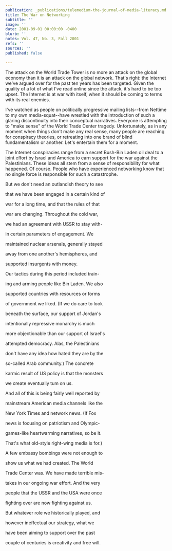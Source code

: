 ```yaml
---
publication: _publications/telemedium-the-journal-of-media-literacy.md
title: The War on Networking
subtitle: ''
image: ''
date: 2001-09-01 00:00:00 -0400
blurb: ''
notes: Vol. 47, No. 3, Fall 2001
refs: ''
sources: ''
published: false

---
```

The attack on the World Trade Tower is no more an attack on the global economy than it is an attack on the global network. That's right: the Internet we've argued over for the past ten years has been targeted. Given the quality of a lot of what I've read online since the attack, it's hard to be too upset. The Internet is at war with itself, when it should be coming to terms with its real enemies.

I've watched as people on politically progressive mailing lists--from Nettime to my own media-squat--have wrestled with the introduction of such a glaring discontinuity into their conceptual narratives. Everyone is attempting to "make sense" of the World Trade Center tragedy. Unfortunately, as in any moment when things don't make any real sense, many people are reaching for conspiracy theories, or retreating into one brand of blind fundamentalism or another. Let's entertain them for a moment.

The Internet conspiracies range from a secret Bush-Bin Laden oil deal to a joint effort by Israel and America to earn support for the war against the Palestinians. These ideas all stem from a sense of responsibility for what happened. Of course. People who have experienced networking know that no single force is responsible for such a catastrophe.

But we don't need an outlandish theory to see

that we have been engaged in a certain kind of

war for a long time, and that the rules of that

war are changing. Throughout the cold war,

we had an agreement with USSR to stay with-

in certain parameters of engagement. We

maintained nuclear arsenals, generally stayed

away from one another's hemispheres, and

supported insurgents with money.

Our tactics during this period included train-

ing and arming people like Bin Laden. We also

supported countries with resources or forms

of government we liked. (If we do care to look

beneath the surface, our support of Jordan's

intentionally repressive monarchy is much

more objectionable than our support of Israel's

attempted democracy. Alas, the Palestinians

don't have any idea how hated they are by the

so-called Arab community.) The concrete

karmic result of US policy is that the monsters

we create eventually tum on us.

And all of this is being fairly well reported by

mainstream American media channels like the

New York Times and network news. (If Fox

news is focusing on patriotism and Olympic-

games-like heartwarming narratives, so be it.

That's what old-style right-wing media is for.)

A few embassy bombings were not enough to

show us what we had created. The World

Trade Center was. We have made terrible mis-

takes in our ongoing war effort. And the very

people that the USSR and the USA were once

fighting over are now fighting against us.

But whatever role we historically played, and

however ineffectual our strategy, what we

have been aiming to support over the past

couple of centuries is creativity and free will.